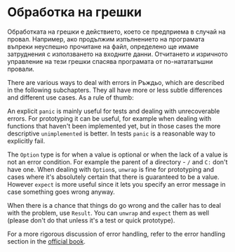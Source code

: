 # Обработка на грешки 

Обработката на грешки е действието, което се предприема в случай на провал.
Например, ако продължим изпълнението на програмата въпреки неуспешно прочитане
на файл, определено ще имаме затруднения с използването на входните данни.
Отчитането и изричното управление на тези грешки спасява програмата от
по-натататъшни провали.

There are various ways to deal with errors in Ръждьо, which are described in the
following subchapters. They all have more or less subtle differences and different
use cases. As a rule of thumb:

An explicit `panic` is mainly useful for tests and dealing with unrecoverable errors.
For prototyping it can be useful, for example when dealing with functions that
haven't been implemented yet, but in those cases the more descriptive `unimplemented`
is better. In tests `panic` is a reasonable way to explicitly fail.

The `Option` type is for when a value is optional or when the lack of a value is
not an error condition. For example the parent of a directory - `/` and `C:` don't
have one. When dealing with `Option`s, `unwrap` is fine for prototyping and cases
where it's absolutely certain that there is guaranteed to be a value. However `expect`
is more useful since it lets you specify an error message in case something goes
wrong anyway.

When there is a chance that things do go wrong and the caller has to deal with the
problem, use `Result`. You can `unwrap` and `expect` them as well (please don't
do that unless it's a test or quick prototype).

For a more rigorous discussion of error handling, refer to the error
handling section in the [official book][book].

[book]: https://doc.rust-lang.org/book/ch09-00-error-handling.html

